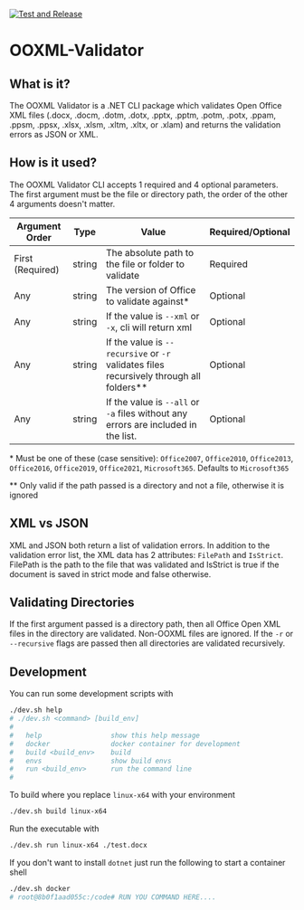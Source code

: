 [![Test and Release](https://github.com/mikeebowen/OOXML-Validator/actions/workflows/dotnet.yml/badge.svg)](https://github.com/mikeebowen/OOXML-Validator/actions/workflows/dotnet.yml)

# OOXML-Validator

## What is it?

The OOXML Validator is a .NET CLI package which validates Open Office XML files (.docx, .docm, .dotm, .dotx, .pptx, .pptm, .potm, .potx, .ppam, .ppsm, .ppsx, .xlsx, .xlsm, .xltm, .xltx, or .xlam) and returns the validation errors as JSON or XML.

## How is it used?

The OOXML Validator CLI accepts 1 required and 4 optional parameters. The first argument must be the file or directory path, the order of the other 4 arguments doesn't matter.

Argument Order | Type | Value | Required/Optional
---|---|---|---
First (Required) | string | The absolute path to the file or folder to validate | Required
Any | string | The version of Office to validate against* | Optional
Any | string | If the value is `--xml` or `-x`, cli will return xml | Optional
Any | string | If the value is `--recursive` or `-r` validates files recursively through all folders\** | Optional
Any | string | If the value is `--all` or `-a` files without any errors are included in the list. | Optional

\* Must be one of these (case sensitive): `Office2007`, `Office2010`, `Office2013`, `Office2016`, `Office2019`, `Office2021`, `Microsoft365`. Defaults to `Microsoft365`

\** Only valid if the path passed is a directory and not a file, otherwise it is ignored

## XML vs JSON

XML and JSON both return a list of validation errors. In addition to the validation error list, the XML data has 2 attributes: `FilePath` and `IsStrict`. FilePath is the path to the file that was validated and IsStrict is true if the document is saved in strict mode and false otherwise.

## Validating Directories

If the first argument passed is a directory path, then all Office Open XML files in the directory are validated. Non-OOXML files are ignored. If the `-r` or `--recursive` flags are passed then all directories are validated recursively.


## Development
You can run some development scripts with

```bash
./dev.sh help
# ./dev.sh <command> [build_env]
# 
#   help                 show this help message
#   docker               docker container for development
#   build <build_env>    build
#   envs                 show build envs
#   run <build_env>      run the command line
# 
```

To build where you replace `linux-x64` with your environment

```bash
./dev.sh build linux-x64
```

Run the executable with

```bash
./dev.sh run linux-x64 ./test.docx
```

If you don't want to install `dotnet` just run the following to start a container shell

```bash
./dev.sh docker
# root@8b0f1aad055c:/code# RUN YOU COMMAND HERE....
```
